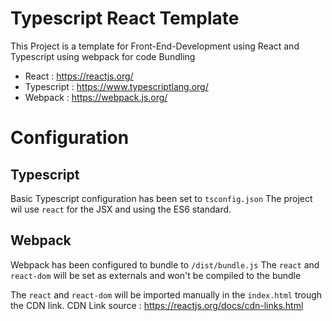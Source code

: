# Typescript React Template

This Project is a template for Front-End-Development using React and Typescript using webpack for code Bundling

- React : https://reactjs.org/
- Typescript : https://www.typescriptlang.org/
- Webpack : https://webpack.js.org/

# Configuration

## Typescript

Basic Typescript configuration has been set to `tsconfig.json`
The project wil use `react` for the JSX and using the ES6 standard.

## Webpack

Webpack has been configured to bundle to `/dist/bundle.js` 
The `react` and `react-dom` will be set as externals and won't be compiled to the bundle

The `react` and `react-dom` will be imported manually in the `index.html` trough the CDN link.
CDN Link source : https://reactjs.org/docs/cdn-links.html

